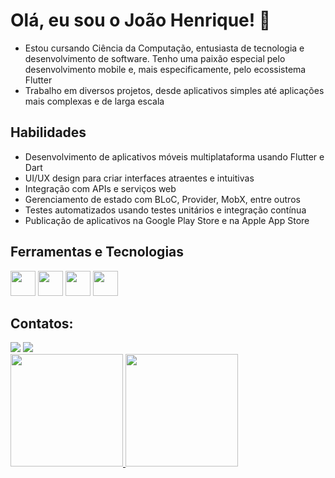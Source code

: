 # Olá, eu sou o João Henrique! 👋
- Estou cursando Ciência da Computação, entusiasta de tecnologia e desenvolvimento de software. Tenho uma paixão especial pelo desenvolvimento mobile e, mais especificamente, pelo ecossistema Flutter
- Trabalho em diversos projetos, desde aplicativos simples até aplicações mais complexas e de larga escala
  
## Habilidades
- Desenvolvimento de aplicativos móveis multiplataforma usando Flutter e Dart
- UI/UX design para criar interfaces atraentes e intuitivas
- Integração com APIs e serviços web
- Gerenciamento de estado com BLoC, Provider, MobX, entre outros
- Testes automatizados usando testes unitários e integração contínua
- Publicação de aplicativos na Google Play Store e na Apple App Store


 
## Ferramentas e Tecnologias
<img src="https://cdn.jsdelivr.net/gh/devicons/devicon/icons/dart/dart-original.svg" width="40" height="40" /> <img 
src="https://cdn.jsdelivr.net/gh/devicons/devicon/icons/androidstudio/androidstudio-original.svg" width="40" height="40"/> <img                                     
 src="https://cdn.jsdelivr.net/gh/devicons/devicon/icons/flutter/flutter-original.svg" width="40" height="40"/> <img  
 src="https://cdn.jsdelivr.net/gh/devicons/devicon/icons/swift/swift-original.svg" width="40" height="40"/>
          
                                                                                                                                 
                                                                                                                                 
          

 

## Contatos:

 
<div>
<a href = "mailto:joaohenriquerld@gmail.com"><img src="https://img.shields.io/badge/-Email-%23D14836?style=for-the-badge&logo=gmail&logoColor=white" target="_blank"></a>
<a href="https://www.linkedin.com/in/joão-henrique-roldão" target="_blank"><img src="https://img.shields.io/badge/-LinkedIn-%230077B5?style=for-the-badge&logo=linkedin&logoColor=white" target="_blank"></a>   
</div>

 



 

<div>
<a href="https://github.com/JoaoHenriqu3">
<img height="180em" src="https://github-readme-stats.vercel.app/api/top-langs/?username=JoaoHenriqu3&layout=compact&langs_count=7&theme=dracula"/>
<img height="180em" src="https://github-readme-stats.vercel.app/api?username=JoaoHenriqu3&show_icons=true&theme=dracula&include_all_commits=true&count_private=true"/>
</div>

 



